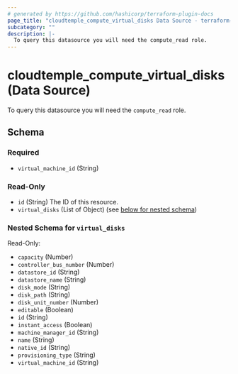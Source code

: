 ```yaml
---
# generated by https://github.com/hashicorp/terraform-plugin-docs
page_title: "cloudtemple_compute_virtual_disks Data Source - terraform-provider-cloudtemple"
subcategory: ""
description: |-
  To query this datasource you will need the compute_read role.
---
```


# cloudtemple_compute_virtual_disks (Data Source)

To query this datasource you will need the `compute_read` role.



<!-- schema generated by tfplugindocs -->
## Schema

### Required

- `virtual_machine_id` (String)

### Read-Only

- `id` (String) The ID of this resource.
- `virtual_disks` (List of Object) (see [below for nested schema](#nestedatt--virtual_disks))

<a id="nestedatt--virtual_disks"></a>
### Nested Schema for `virtual_disks`

Read-Only:

- `capacity` (Number)
- `controller_bus_number` (Number)
- `datastore_id` (String)
- `datastore_name` (String)
- `disk_mode` (String)
- `disk_path` (String)
- `disk_unit_number` (Number)
- `editable` (Boolean)
- `id` (String)
- `instant_access` (Boolean)
- `machine_manager_id` (String)
- `name` (String)
- `native_id` (String)
- `provisioning_type` (String)
- `virtual_machine_id` (String)


